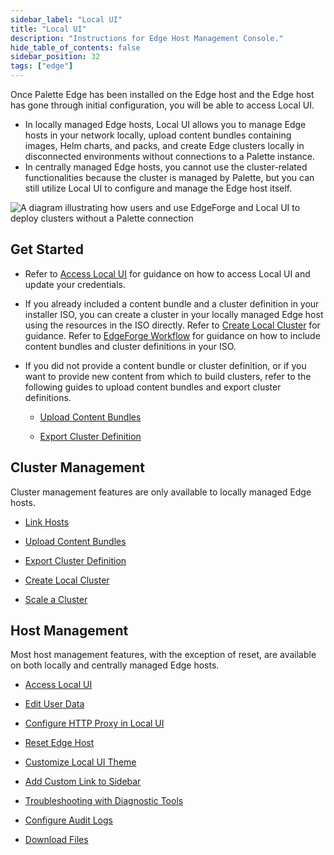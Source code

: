 ```yaml
---
sidebar_label: "Local UI"
title: "Local UI"
description: "Instructions for Edge Host Management Console."
hide_table_of_contents: false
sidebar_position: 32
tags: ["edge"]
---
```


Once Palette Edge has been installed on the Edge host and the Edge host has gone through initial configuration, you will
be able to access Local UI.

- In locally managed Edge hosts, Local UI allows you to manage Edge hosts in your network locally, upload content
  bundles containing images, Helm charts, and packs, and create Edge clusters locally in disconnected environments
  without connections to a Palette instance.
- In centrally managed Edge hosts, you cannot use the cluster-related functionalities because the cluster is managed by
  Palette, but you can still utilize Local UI to configure and manage the Edge host itself.

![A diagram illustrating how users and use EdgeForge and Local UI to deploy clusters without a Palette connection](/clusters_edge_emc_workflow.webp)

## Get Started

- Refer to [Access Local UI](./host-management/access-console.md) for guidance on how to access Local UI and update your
  credentials.

- If you already included a content bundle and a cluster definition in your installer ISO, you can create a cluster in
  your locally managed Edge host using the resources in the ISO directly. Refer to
  [Create Local Cluster](./cluster-management/create-cluster.md) for guidance. Refer to
  [EdgeForge Workflow](../edgeforge-workflow/edgeforge-workflow.md) for guidance on how to include content bundles and
  cluster definitions in your ISO.

- If you did not provide a content bundle or cluster definition, or if you want to provide new content from which to
  build clusters, refer to the following guides to upload content bundles and export cluster definitions.

  - [Upload Content Bundles](./cluster-management/upload-content-bundle.md)

  - [Export Cluster Definition](./cluster-management/export-cluster-definition.md)

## Cluster Management

Cluster management features are only available to locally managed Edge hosts.

- [Link Hosts](./cluster-management/link-hosts.md)

- [Upload Content Bundles](./cluster-management/upload-content-bundle.md)

- [Export Cluster Definition](./cluster-management/export-cluster-definition.md)

- [Create Local Cluster](./cluster-management/create-cluster.md)

- [Scale a Cluster](./cluster-management/scale-cluster.md)

## Host Management

Most host management features, with the exception of reset, are available on both locally and centrally managed Edge
hosts.

- [Access Local UI](./host-management/access-console.md)

- [Edit User Data](./host-management/edit-user-data.md)

- [Configure HTTP Proxy in Local UI](./host-management/configure-proxy.md)

- [Reset Edge Host](./host-management/reset-reboot.md)

- [Customize Local UI Theme](./host-management/theming.md)

- [Add Custom Link to Sidebar](./host-management/custom-link.md)

- [Troubleshooting with Diagnostic Tools](./host-management/diagnostic-tools.md)

- [Configure Audit Logs](./host-management/audit-logs.md)

- [Download Files](./host-management/download-files.md)
